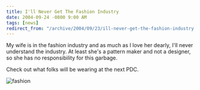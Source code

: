 ```yaml
---
title: I'll Never Get The Fashion Industry
date: 2004-09-24 -0800 9:00 AM
tags: [news]
redirect_from: "/archive/2004/09/23/ill-never-get-the-fashion-industry.aspx/"
---
```


My wife is in the fashion industry and as much as I love her dearly,
I'll never understand the industry. At least she's a pattern maker and
not a designer, so she has no responsibility for this garbage.

Check out what folks will be wearing at the next PDC.

![fashion](/images/highfashion.jpg)
